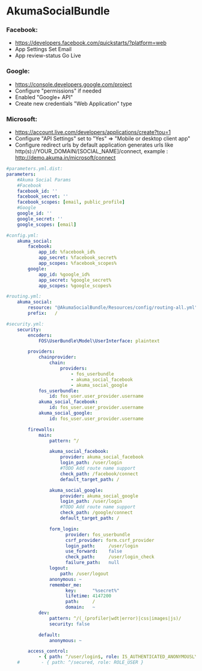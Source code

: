 # AkumaSocialBundle

### Facebook:
- https://developers.facebook.com/quickstarts/?platform=web
- App Settings Set Email
- App review-status Go Live

### Google:
- https://console.developers.google.com/project
- Configure "permissions" if needed
- Enabled "Google+ API"
- Create new credentials "Web Application" type

### Microsoft:
- https://account.live.com/developers/applications/create?tou=1
- Configure "API Settings" set to "Yes" => "Mobile or desktop client app" 
- Configure redirect urls by default application generates urls like http(s)://YOUR_DOMAIN/[SOCIAL_NAME]/connect, example : http://demo.akuma.in/microsoft/connect

```yml
#parameters.yml.dist:
parameters:
    #Akuma Social Params
    #Facebook
    facebook_id: ''
    facebook_secret: ''
    facebook_scopes: [email, public_profile]
    #Google
    google_id: ''
    google_secret: ''
    google_scopes: [email]
```
```yml
#config.yml:
    akuma_social:
        facebook:
            app_id: %facebook_id%
            app_secret: %facebook_secret%
            app_scopes: %facebook_scopes%
        google:
            app_id: %google_id%
            app_secret: %google_secret%
            app_scopes: %google_scopes%
```
```yml
#routing.yml:
    akuma_social:
        resource: "@AkumaSocialBundle/Resources/config/routing-all.yml"
        prefix:   /
```
```yml
#security.yml:
    security:
        encoders:
            FOS\UserBundle\Model\UserInterface: plaintext

        providers:
            chainprovider:
                chain:
                    providers:
                        - fos_userbundle
                        - akuma_social_facebook
                        - akuma_social_google
            fos_userbundle:
                id: fos_user.user_provider.username
            akuma_social_facebook:
                id: fos_user.user_provider.username
            akuma_social_google:
                id: fos_user.user_provider.username

        firewalls:
            main:
                pattern: ^/

                akuma_social_facebook:
                    provider: akuma_social_facebook
                    login_path: /user/login
                    #TODO Add route name support
                    check_path: /facebook/connect
                    default_target_path: /

                akuma_social_google:
                    provider: akuma_social_google
                    login_path: /user/login
                    #TODO Add route name support
                    check_path: /google/connect
                    default_target_path: /

                form_login:
                      provider: fos_userbundle
                      csrf_provider: form.csrf_provider
                      login_path:     /user/login
                      use_forward:    false
                      check_path:     /user/login_check
                      failure_path:   null
                logout:
                    path: /user/logout
                anonymous: ~
                remember_me:
                      key:      "%secret%"
                      lifetime: 4147200
                      path:     /
                      domain:   ~
            dev:
                pattern: ^/(_(profiler|wdt|error)|css|images|js)/
                security: false

            default:
                anonymous: ~

        access_control:
            - { path: ^/user/login$, role: IS_AUTHENTICATED_ANONYMOUSLY }
    #        - { path: ^/secured, role: ROLE_USER }
```
